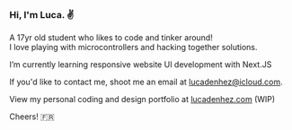 ### Hi, I'm Luca. ✌

A 17yr old student who likes to code and tinker around!\
I love playing with microcontrollers and hacking together solutions.

I’m currently learning responsive website UI development with Next.JS

If you'd like to contact me, shoot me an email at [lucadenhez@icloud.com](mailto:lucadenhez@icloud.com).

View my personal coding and design portfolio at [lucadenhez.com](https://lucadenhez.com) (WIP)

Cheers! 🇫🇷

<!--**lucadenhez/lucadenhez** is a ✨ _special_ ✨ repository because its `README.md` (this file) appears on your GitHub profile.-->
